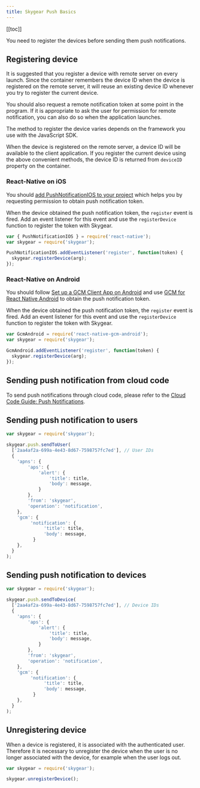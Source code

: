 ```yaml
---
title: Skygear Push Basics
---
```


[[toc]]

You need to register the devices before sending them push notifications.

<a id="registering-device"></a>
## Registering device

It is suggested that you register a device with remote server on every launch.
Since the container remembers the device ID when the device is registered
on the remote server, it will reuse an existing device ID whenever you try
to register the current device.

You should also request a remote notification token at some point in the
program. If it is appropriate to ask the user for permission for remote
notification, you can also do so when the application launches.

The method to register the device varies depends on the framework you use
with the JavaScript SDK.

When the device is registered on the remote server, a device ID will be
available to the client application. If you register the current device
using the above convenient methods, the device ID is returned from
`deviceID` property on the container.

### React-Native on iOS

You should [add PushNotificationIOS to your project][ios-client] which helps
you by requesting permission to obtain push notification token.

When the device obtained the push notification token, the `register`
event is fired. Add an event listener for this event and use the
`registerDevice` function to register the token with Skygear.

```js
var { PushNotificationIOS } = require('react-native');
var skygear = require('skygear');

PushNotificationIOS.addEventListener('register', function(token) {
  skygear.registerDevice(arg);
});
```

### React-Native on Android

You should follow [Set up a GCM Client App on Android][gcm-client] and use
[GCM for React Native Android][react-native-gcm-android] to obtain the push
notification token.

When the device obtained the push notification token, the `register`
event is fired. Add an event listener for this event and use the
`registerDevice` function to register the token with Skygear.

```js
var GcmAndroid = require('react-native-gcm-android');
var skygear = require('skygear');

GcmAndroid.addEventListener('register', function(token) {
  skygear.registerDevice(arg);
});
```


## Sending push notification from cloud code

To send push notifications through cloud code, please refer to the
[Cloud Code Guide: Push Notifications][doc-cloud-function-push-notifications].



## Sending push notification to users

```js
var skygear = require('skygear');

skygear.push.sendToUser(
  ['2aa4af2a-699a-4e43-8d67-7598757fc7ed'], // User IDs
  {
    'apns': {
        'aps': {
            'alert': {
                'title': title,
                'body': message,
            }
        },
        'from': 'skygear',
        'operation': 'notification',
    },
    'gcm': {
         'notification': {
              'title': title,
              'body': message,
          }
    },
  }
);
```


## Sending push notification to devices

```js
var skygear = require('skygear');

skygear.push.sendToDevice(
  ['2aa4af2a-699a-4e43-8d67-7598757fc7ed'], // Device IDs
  {
    'apns': {
        'aps': {
            'alert': {
                'title': title,
                'body': message,
            }
        },
        'from': 'skygear',
        'operation': 'notification',
    },
    'gcm': {
         'notification': {
              'title': title,
              'body': message,
          }
    },
  }
);
```


## Unregistering device

When a device is registered, it is associated with the authenticated user.
Therefore it is necessary to unregister the device when the user is no longer
associated with the device, for example when the user logs out.

```js
var skygear = require('skygear');

skygear.unregisterDevice();
```


[doc-cloud-function-push-notifications]: /guides/cloud-function/calling-skygear-api/python/#push-notifications
[ios-client]: https://facebook.github.io/react-native/docs/pushnotificationios.html
[gcm-client]: https://developers.google.com/cloud-messaging/android/client
[react-native-gcm-android]: https://github.com/oney/react-native-gcm-android
